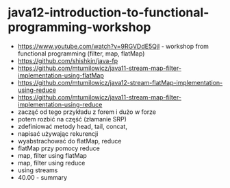 # java12-introduction-to-functional-programming-workshop

* https://www.youtube.com/watch?v=9RGVDdE5QjI - workshop from functional programming (filter, map, flatMap)
* https://github.com/shishkin/java-fp
* https://github.com/mtumilowicz/java11-stream-map-filter-implementation-using-flatMap
* https://github.com/mtumilowicz/java12-stream-flatMap-implementation-using-reduce
* https://github.com/mtumilowicz/java11-stream-map-filter-implementation-using-reduce
* zacząć od tego przykładu z forem i dużo w forze
* potem rozbić na część (złamanie SRP)
* zdefiniować metody head, tail, concat,
* napisać używając rekurencji
* wyabstrachować do flatMap, reduce
* flatMap przy pomocy reduce
* map, filter using flatMap
* map, filter using reduce
* using streams
* 40.00 - summary
